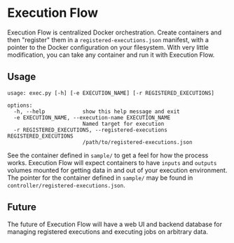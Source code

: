 # Execution Flow

Execution Flow is centralized Docker orchestration. Create containers and then "register" them in a `registered-executions.json` manifest, with a pointer to the Docker configuration on your filesystem. With very little modification, you can take any container and run it with Execution Flow.

## Usage

```
usage: exec.py [-h] [-e EXECUTION_NAME] [-r REGISTERED_EXECUTIONS]

options:
  -h, --help            show this help message and exit
  -e EXECUTION_NAME, --execution-name EXECUTION_NAME
                        Named target for execution
  -r REGISTERED_EXECUTIONS, --registered-executions REGISTERED_EXECUTIONS
                        /path/to/registered-executions.json
```

See the container defined in `sample/` to get a feel for how the process works. Execution Flow will expect containers to have `inputs` and `outputs` volumes mounted for getting data in and out of your execution environment. The pointer for the container defined in `sample/` may be found in `controller/registered-executions.json`.

## Future

The future of Execution Flow will have a web UI and backend database for managing registered executions and executing jobs on arbitrary data.
